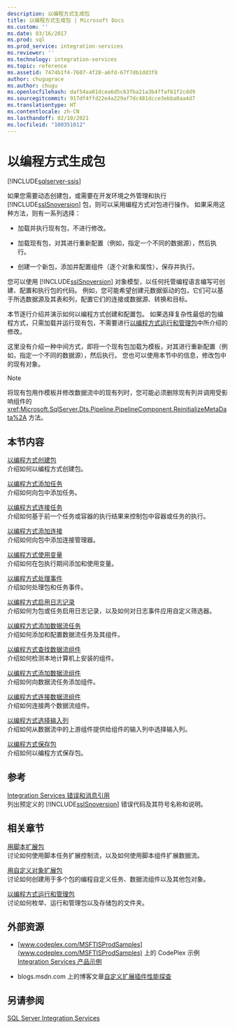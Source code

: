 ```yaml
---
description: 以编程方式生成包
title: 以编程方式生成包 | Microsoft Docs
ms.custom: ''
ms.date: 03/16/2017
ms.prod: sql
ms.prod_service: integration-services
ms.reviewer: ''
ms.technology: integration-services
ms.topic: reference
ms.assetid: 7474b1f4-7607-4f28-a6fd-67f7db1dd3f8
author: chugugrace
ms.author: chugu
ms.openlocfilehash: daf54aa01dcea6d5c63fba21a3b4ffaf61f2cdd9
ms.sourcegitcommit: 917df4ffd22e4a229af7dc481dcce3ebba0aa4d7
ms.translationtype: HT
ms.contentlocale: zh-CN
ms.lasthandoff: 02/10/2021
ms.locfileid: "100351012"
---
```

# <a name="building-packages-programmatically"></a>以编程方式生成包

[!INCLUDE[sqlserver-ssis](../../includes/applies-to-version/sqlserver-ssis.md)]


  如果您需要动态创建包，或需要在开发环境之外管理和执行 [!INCLUDE[ssISnoversion](../../includes/ssisnoversion-md.md)] 包，则可以采用编程方式对包进行操作。 如果采用这种方法，则有一系列选择：  
  
-   加载并执行现有包，不进行修改。  
  
-   加载现有包，对其进行重新配置（例如，指定一个不同的数据源），然后执行。  
  
-   创建一个新包，添加并配置组件（逐个对象和属性），保存并执行。  
  
 您可以使用 [!INCLUDE[ssISnoversion](../../includes/ssisnoversion-md.md)] 对象模型，以任何托管编程语言编写可创建、配置和执行包的代码。 例如，您可能希望创建元数据驱动的包，它们可以基于所选数据源及其表和列，配置它们的连接或数据源、转换和目标。  
  
 本节逐行介绍并演示如何以编程方式创建和配置包。 如果选择复杂性最低的包编程方式，只需加载并运行现有包，不需要进行[以编程方式运行和管理包](../../integration-services/run-manage-packages-programmatically/running-and-managing-packages-programmatically.md)中所介绍的修改。  
  
 这里没有介绍一种中间方式，即将一个现有包加载为模板，对其进行重新配置（例如，指定一个不同的数据源），然后执行。 您也可以使用本节中的信息，修改包中的现有对象。  
  
> [!NOTE]  
>  将现有包用作模板并修改数据流中的现有列时，您可能必须删除现有列并调用受影响组件的 <xref:Microsoft.SqlServer.Dts.Pipeline.PipelineComponent.ReinitializeMetaData%2A> 方法。  
  
## <a name="in-this-section"></a>本节内容  
 [以编程方式创建包](../../integration-services/building-packages-programmatically/creating-a-package-programmatically.md)  
 介绍如何以编程方式创建包。  
  
 [以编程方式添加任务](../../integration-services/building-packages-programmatically/adding-tasks-programmatically.md)  
 介绍如何向包中添加任务。  
  
 [以编程方式连接任务](../../integration-services/building-packages-programmatically/connecting-tasks-programmatically.md)  
 介绍如何基于前一个任务或容器的执行结果来控制包中容器或任务的执行。  
  
 [以编程方式添加连接](../../integration-services/building-packages-programmatically/adding-connections-programmatically.md)  
 介绍如何向包中添加连接管理器。  
  
 [以编程方式使用变量](../../integration-services/building-packages-programmatically/working-with-variables-programmatically.md)  
 介绍如何在包执行期间添加和使用变量。  
  
 [以编程方式处理事件](../../integration-services/building-packages-programmatically/handling-events-programmatically.md)  
 介绍如何处理包和任务事件。  
  
 [以编程方式启用日志记录](../../integration-services/building-packages-programmatically/enabling-logging-programmatically.md)  
 介绍如何为包或任务启用日志记录，以及如何对日志事件应用自定义筛选器。  
  
 [以编程方式添加数据流任务](../../integration-services/building-packages-programmatically/adding-the-data-flow-task-programmatically.md)  
 介绍如何添加和配置数据流任务及其组件。  
  
 [以编程方式查找数据流组件](../../integration-services/building-packages-programmatically/discovering-data-flow-components-programmatically.md)  
 介绍如何检测本地计算机上安装的组件。  
  
 [以编程方式添加数据流组件](../../integration-services/building-packages-programmatically/adding-data-flow-components-programmatically.md)  
 介绍如何向数据流任务添加组件。  
  
 [以编程方式连接数据流组件](../../integration-services/building-packages-programmatically/connecting-data-flow-components-programmatically.md)  
 介绍如何连接两个数据流组件。  
  
 [以编程方式选择输入列](../../integration-services/building-packages-programmatically/selecting-input-columns-programmatically.md)  
 介绍如何从数据流中的上游组件提供给组件的输入列中选择输入列。  
  
 [以编程方式保存包](../../integration-services/building-packages-programmatically/saving-a-package-programmatically.md)  
 介绍如何以编程方式保存包。  
  
## <a name="reference"></a>参考  
 [Integration Services 错误和消息引用](../../integration-services/integration-services-error-and-message-reference.md)  
 列出预定义的 [!INCLUDE[ssISnoversion](../../includes/ssisnoversion-md.md)] 错误代码及其符号名称和说明。  
  
## <a name="related-sections"></a>相关章节  
 [用脚本扩展包](../../integration-services/extending-packages-scripting/extending-packages-with-scripting.md)  
 讨论如何使用脚本任务扩展控制流，以及如何使用脚本组件扩展数据流。  
  
 [用自定义对象扩展包](../../integration-services/extending-packages-custom-objects/extending-packages-with-custom-objects.md)  
 讨论如何创建用于多个包的编程自定义任务、数据流组件以及其他包对象。  
  
 [以编程方式运行和管理包](../../integration-services/run-manage-packages-programmatically/running-and-managing-packages-programmatically.md)  
 讨论如何枚举、运行和管理包以及存储包的文件夹。  
  
## <a name="external-resources"></a>外部资源  
  
-    [www.codeplex.com/MSFTISProdSamples](www.codeplex.com/MSFTISProdSamples) 上的 CodePlex 示例 [Integration Services 产品示例](https://go.microsoft.com/fwlink/?LinkID=131204)  
  
-   blogs.msdn.com 上的博客文章[自定义扩展插件性能探查](https://techcommunity.microsoft.com/t5/sql-server-integration-services/performance-profiling-your-custom-extensions/ba-p/387490)  

## <a name="see-also"></a>另请参阅  
 [SQL Server Integration Services](../../integration-services/sql-server-integration-services.md)  
  
  
